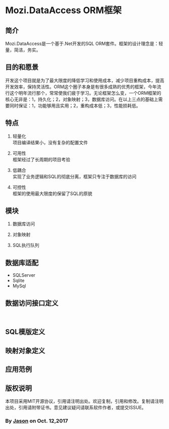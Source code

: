 ﻿# Mozi.DataAccess ORM框架

## 简介

Mozi.DataAccess是一个基于.Net开发的SQL ORM套件。框架的设计理念是：轻量，简洁，务实。

## 目的和愿景

开发这个项目就是为了最大限度的降低学习和使用成本，减少项目重构成本，提高开发效率，保持灵活性。ORM这个圈子本身是有很多成熟的优秀的框架，今年流行这个明年流行那个，常常使我们疲于学习。无论框架怎么变，一个ORM框架的核心无非是：1，持久化；2，对象映射；3，数据库访问。在以上三点的基础上需要同时保证：1，功能够用且实用；2，重构成本低；3，性能损耗低。

## 特点

1. 轻量化  
	项目编译结果小，没有复杂的配置文件

2. 可用性  
	框架经过了长周期的项目考验

3. 低耦合  
	实现了业务逻辑和SQL的彻底分离，框架只专注于数据库的访问

4. 可控性  
	框架的使用最大限度的保留了SQL的原貌

## 模块

1. 数据库访问

2. 对象映射

3. SQL执行队列


## 数据库适配

- SQLServer
- Sqlite
- MySql


## 数据访问接口定义

~~~csharp
	
~~~
## SQL模版定义

## 映射对象定义

## 应用范例

## 版权说明

本项目采用MIT开源协议，引用请注明出处。欢迎复制，引用和修改。复制请注明出处，引用请附带证书。意见建议疑问请联系软件作者，或提交ISSUE。

### By [Jason][1] on Oct. 12,2017 

[1]:mailto:brotherqian@163.com